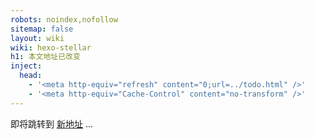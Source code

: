 ```yaml
---
robots: noindex,nofollow
sitemap: false
layout: wiki
wiki: hexo-stellar
h1: 本文地址已改变
inject:
  head:
    - '<meta http-equiv="refresh" content="0;url=../todo.html" />'
    - '<meta http-equiv="Cache-Control" content="no-transform" />'
---
```


即将跳转到 [新地址](../todo.html) ...
